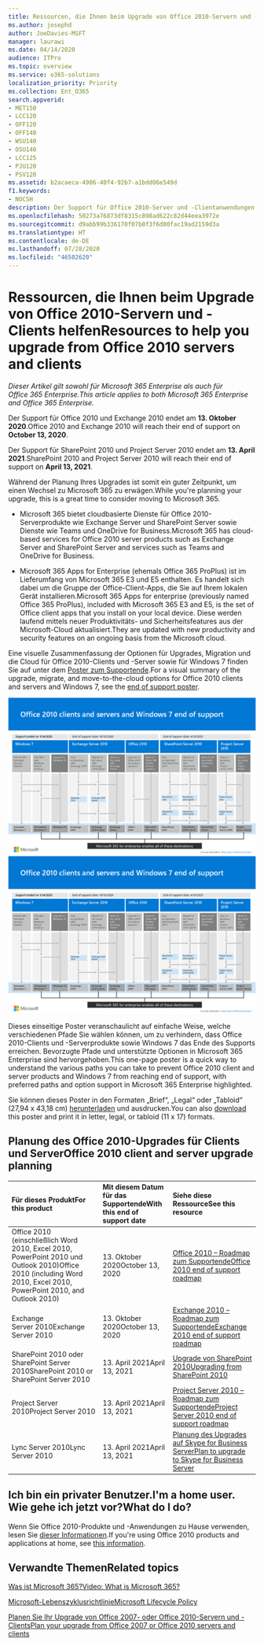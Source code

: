 ```yaml
---
title: Ressourcen, die Ihnen beim Upgrade von Office 2010-Servern und -Clients helfen
ms.author: josephd
author: JoeDavies-MSFT
manager: laurawi
ms.date: 04/14/2020
audience: ITPro
ms.topic: overview
ms.service: o365-solutions
localization_priority: Priority
ms.collection: Ent_O365
search.appverid:
- MET150
- LCC120
- OFF120
- OFF140
- WSU140
- OSU140
- LCC125
- PJU120
- PSV120
ms.assetid: b2acaeca-4986-40f4-92b7-a1bdd06e549d
f1.keywords:
- NOCSH
description: Der Support für Office 2010-Server und -Clientanwendungen wird bald eingestellt, und es stehen keine benutzerdefinierten Supportvereinbarungen zur Verfügung. In diesem Artikel erfahren Sie, wie Sie jetzt mit der Planung Ihres Upgrades beginnen.
ms.openlocfilehash: 50273a76873df8315c898ad622c82d44eea3972e
ms.sourcegitcommit: d9abb99b336170f07b8f3f6d00fac19ad2159d3a
ms.translationtype: HT
ms.contentlocale: de-DE
ms.lasthandoff: 07/28/2020
ms.locfileid: "46502620"
---
```

# <a name="resources-to-help-you-upgrade-from-office-2010-servers-and-clients"></a><span data-ttu-id="7747e-104">Ressourcen, die Ihnen beim Upgrade von Office 2010-Servern und -Clients helfen</span><span class="sxs-lookup"><span data-stu-id="7747e-104">Resources to help you upgrade from Office 2010 servers and clients</span></span>

<span data-ttu-id="7747e-105">*Dieser Artikel gilt sowohl für Microsoft 365 Enterprise als auch für Office 365 Enterprise.*</span><span class="sxs-lookup"><span data-stu-id="7747e-105">*This article applies to both Microsoft 365 Enterprise and Office 365 Enterprise.*</span></span>

<span data-ttu-id="7747e-106">Der Support für Office 2010 und Exchange 2010 endet am **13. Oktober 2020**.</span><span class="sxs-lookup"><span data-stu-id="7747e-106">Office 2010 and Exchange 2010 will reach their end of support on **October 13, 2020**.</span></span> 

<span data-ttu-id="7747e-107">Der Support für SharePoint 2010 und Project Server 2010 endet am **13. April 2021**.</span><span class="sxs-lookup"><span data-stu-id="7747e-107">SharePoint 2010 and Project Server 2010 will reach their end of support on **April 13, 2021**.</span></span>

<span data-ttu-id="7747e-108">Während der Planung Ihres Upgrades ist somit ein guter Zeitpunkt, um einen Wechsel zu Microsoft 365 zu erwägen.</span><span class="sxs-lookup"><span data-stu-id="7747e-108">While you're planning your upgrade, this is a great time to consider moving to Microsoft 365.</span></span> 

- <span data-ttu-id="7747e-109">Microsoft 365 bietet cloudbasierte Dienste für Office 2010-Serverprodukte wie Exchange Server und SharePoint Server sowie Dienste wie Teams und OneDrive for Business.</span><span class="sxs-lookup"><span data-stu-id="7747e-109">Microsoft 365 has cloud-based services for Office 2010 server products such as Exchange Server and SharePoint Server and services such as Teams and OneDrive for Business.</span></span> 

- <span data-ttu-id="7747e-110">Microsoft 365 Apps for Enterprise (ehemals Office 365 ProPlus) ist im Lieferumfang von Microsoft 365 E3 und E5 enthalten. Es handelt sich dabei um die Gruppe der Office-Client-Apps, die Sie auf Ihrem lokalen Gerät installieren.</span><span class="sxs-lookup"><span data-stu-id="7747e-110">Microsoft 365 Apps for enterprise (previously named Office 365 ProPlus), included with Microsoft 365 E3 and E5, is the set of Office client apps that you install on your local device.</span></span> <span data-ttu-id="7747e-111">Diese werden laufend mittels neuer Produktivitäts- und Sicherheitsfeatures aus der Microsoft-Cloud aktualisiert.</span><span class="sxs-lookup"><span data-stu-id="7747e-111">They are updated with new productivity and security features on an ongoing basis from the Microsoft cloud.</span></span>

<span data-ttu-id="7747e-112">Eine visuelle Zusammenfassung der Optionen für Upgrades, Migration und die Cloud für Office 2010-Clients und -Server sowie für Windows 7 finden Sie auf unter dem [Poster zum Supportende](./downloads/Office2010Windows7EndOfSupport.pdf).</span><span class="sxs-lookup"><span data-stu-id="7747e-112">For a visual summary of the upgrade, migrate, and move-to-the-cloud options for Office 2010 clients and servers and Windows 7, see the [end of support poster](./downloads/Office2010Windows7EndOfSupport.pdf).</span></span>

<span data-ttu-id="7747e-113">[![Bild des Posters zum Ende des Supports für Office 2010-Clients und -Server sowie Windows 7](./media/upgrade-from-office-2010-servers-and-products/office2010-windows7-end-of-support.png)](./downloads/Office2010Windows7EndOfSupport.pdf)</span><span class="sxs-lookup"><span data-stu-id="7747e-113">[![Image for the end of support for Office 2010 clients and servers and Windows 7 poster](./media/upgrade-from-office-2010-servers-and-products/office2010-windows7-end-of-support.png)](./downloads/Office2010Windows7EndOfSupport.pdf)</span></span>

<span data-ttu-id="7747e-114">Dieses einseitige Poster veranschaulicht auf einfache Weise, welche verschiedenen Pfade Sie wählen können, um zu verhindern, dass Office 2010-Clients und -Serverprodukte sowie Windows 7 das Ende des Supports erreichen. Bevorzugte Pfade und unterstützte Optionen in Microsoft 365 Enterprise sind hervorgehoben.</span><span class="sxs-lookup"><span data-stu-id="7747e-114">This one-page poster is a quick way to understand the various paths you can take to prevent Office 2010 client and server products and Windows 7 from reaching end of support, with preferred paths and option support in Microsoft 365 Enterprise highlighted.</span></span>

<span data-ttu-id="7747e-115">Sie können dieses Poster in den Formaten „Brief“, „Legal“ oder „Tabloid“ (27,94 x 43,18 cm) [herunterladen](https://github.com/MicrosoftDocs/microsoft-365-docs/raw/public/microsoft-365/media/migration-microsoft-365-enterprise-workload/Office2010Windows7EndOfSupport.pdf) und ausdrucken.</span><span class="sxs-lookup"><span data-stu-id="7747e-115">You can also [download](https://github.com/MicrosoftDocs/microsoft-365-docs/raw/public/microsoft-365/media/migration-microsoft-365-enterprise-workload/Office2010Windows7EndOfSupport.pdf) this poster and print it in letter, legal, or tabloid (11 x 17) formats.</span></span>
      
## <a name="office-2010-client-and-server-upgrade-planning"></a><span data-ttu-id="7747e-116">Planung des Office 2010-Upgrades für Clients und Server</span><span class="sxs-lookup"><span data-stu-id="7747e-116">Office 2010 client and server upgrade planning</span></span>
  
|<span data-ttu-id="7747e-117">**Für dieses Produkt**</span><span class="sxs-lookup"><span data-stu-id="7747e-117">**For this product**</span></span>|<span data-ttu-id="7747e-118">**Mit diesem Datum für das Supportende**</span><span class="sxs-lookup"><span data-stu-id="7747e-118">**With this end of support date**</span></span>|<span data-ttu-id="7747e-119">**Siehe diese Ressource**</span><span class="sxs-lookup"><span data-stu-id="7747e-119">**See this resource**</span></span>|
|:-----|:-----|:-----|
|<span data-ttu-id="7747e-120">Office 2010 (einschließlich Word 2010, Excel 2010, PowerPoint 2010 und Outlook 2010)</span><span class="sxs-lookup"><span data-stu-id="7747e-120">Office 2010 (including Word 2010, Excel 2010, PowerPoint 2010, and Outlook 2010)</span></span>  <br/> | <span data-ttu-id="7747e-121">13. Oktober 2020</span><span class="sxs-lookup"><span data-stu-id="7747e-121">October 13, 2020</span></span> |[<span data-ttu-id="7747e-122">Office 2010 – Roadmap zum Supportende</span><span class="sxs-lookup"><span data-stu-id="7747e-122">Office 2010 end of support roadmap</span></span>](https://docs.microsoft.com/DeployOffice/office-2010-end-support-roadmap) <br/> |
|<span data-ttu-id="7747e-123">Exchange Server 2010</span><span class="sxs-lookup"><span data-stu-id="7747e-123">Exchange Server 2010</span></span>  <br/> | <span data-ttu-id="7747e-124">13. Oktober 2020</span><span class="sxs-lookup"><span data-stu-id="7747e-124">October 13, 2020</span></span>  |[<span data-ttu-id="7747e-125">Exchange 2010 – Roadmap zum Supportende</span><span class="sxs-lookup"><span data-stu-id="7747e-125">Exchange 2010 end of support roadmap</span></span>](exchange-2010-end-of-support.md) <br/> |
|<span data-ttu-id="7747e-126">SharePoint 2010 oder SharePoint Server 2010</span><span class="sxs-lookup"><span data-stu-id="7747e-126">SharePoint 2010 or SharePoint Server 2010</span></span>  <br/> | <span data-ttu-id="7747e-127">13. April 2021</span><span class="sxs-lookup"><span data-stu-id="7747e-127">April 13, 2021</span></span> |[<span data-ttu-id="7747e-128">Upgrade von SharePoint 2010</span><span class="sxs-lookup"><span data-stu-id="7747e-128">Upgrading from SharePoint 2010</span></span>](upgrade-from-sharepoint-2010.md) <br/> |
|<span data-ttu-id="7747e-129">Project Server 2010</span><span class="sxs-lookup"><span data-stu-id="7747e-129">Project Server 2010</span></span> <br/> | <span data-ttu-id="7747e-130">13. April 2021</span><span class="sxs-lookup"><span data-stu-id="7747e-130">April 13, 2021</span></span> | [<span data-ttu-id="7747e-131">Project Server 2010 – Roadmap zum Supportende</span><span class="sxs-lookup"><span data-stu-id="7747e-131">Project Server 2010 end of support roadmap</span></span>](project-server-2010-end-of-support.md) <br/> |
|<span data-ttu-id="7747e-132">Lync Server 2010</span><span class="sxs-lookup"><span data-stu-id="7747e-132">Lync Server 2010</span></span> <br/> | <span data-ttu-id="7747e-133">13. April 2021</span><span class="sxs-lookup"><span data-stu-id="7747e-133">April 13, 2021</span></span> | [<span data-ttu-id="7747e-134">Planung des Upgrades auf Skype for Business Server</span><span class="sxs-lookup"><span data-stu-id="7747e-134">Plan to upgrade to Skype for Business Server</span></span>](https://docs.microsoft.com/skypeforbusiness/plan-your-deployment/upgrade) <br/> |
    
## <a name="im-a-home-user-what-do-i-do"></a><span data-ttu-id="7747e-135">Ich bin ein privater Benutzer.</span><span class="sxs-lookup"><span data-stu-id="7747e-135">I'm a home user.</span></span> <span data-ttu-id="7747e-136">Wie gehe ich jetzt vor?</span><span class="sxs-lookup"><span data-stu-id="7747e-136">What do I do?</span></span>

<span data-ttu-id="7747e-137">Wenn Sie Office 2010-Produkte und -Anwendungen zu Hause verwenden, lesen Sie [dieser Informationen](plan-upgrade-previous-versions-office.md#im-a-home-user-what-do-i-do).</span><span class="sxs-lookup"><span data-stu-id="7747e-137">If you're using Office 2010 products and applications at home, see [this information](plan-upgrade-previous-versions-office.md#im-a-home-user-what-do-i-do).</span></span>

## <a name="related-topics"></a><span data-ttu-id="7747e-138">Verwandte Themen</span><span class="sxs-lookup"><span data-stu-id="7747e-138">Related topics</span></span>

[<span data-ttu-id="7747e-139">Was ist Microsoft 365?</span><span class="sxs-lookup"><span data-stu-id="7747e-139">Video: What is Microsoft 365?</span></span>](https://support.office.com/article/847caf12-2589-452c-8aca-1c009797678b.aspx)
  
[<span data-ttu-id="7747e-140">Microsoft-Lebenszyklusrichtlinie</span><span class="sxs-lookup"><span data-stu-id="7747e-140">Microsoft Lifecycle Policy</span></span>](https://go.microsoft.com/fwlink/?linkid=865200)

[<span data-ttu-id="7747e-141">Planen Sie Ihr Upgrade von Office 2007- oder Office 2010-Servern und -Clients</span><span class="sxs-lookup"><span data-stu-id="7747e-141">Plan your upgrade from Office 2007 or Office 2010 servers and clients</span></span>](plan-upgrade-previous-versions-office.md)

